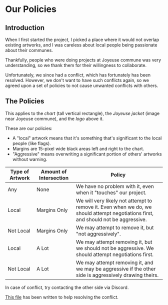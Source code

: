 # Our Policies

## Introduction

When I first started the project, I picked a place where it would not overlap existing artworks,
and I was careless about local people being passionate about their communes.

Thankfully, people who were doing projects at Joyeuse commune was very understanding, so we thank them for their willingness to collaborate.

Unfortunately, we since had a conflict, which has fortunately has been resolved.
However, we don't want to have such conflicts again, so we agreed upon a set of policies to not cause unwanted conflicts with others.

## The Policies

This applies to the *chart* (tall vertical rectangle), the *Joyeuse jacket* (image near Joyeuse commune), and the *logo* above it.

These are our policies:

- A "local" artwork means that it's something that's significant to the local people (like flags).
- Margins are 15-pixel wide black areas left and right to the chart.
- "Aggressive" means overwriting a significant portion of others' artworks without warning.

| Type of Artwork | Amount of Intersection | Policy |
|-----------------|------------------------|--------|
| Any | None | We have no problem with it, even when it "touches" our project. |
| Local | Margins Only | We will very likely not attempt to remove it. Even when we do, we should attempt negotiations first, and should not be aggressive. |
| Not Local | Margins Only | We may attempt to remove it, but "not aggressively". |
| Local | A Lot | We may attempt removing it, but we should not be aggressive. We should attempt negotiations first. |
| Not Local | A Lot | We may attempt removing it, and we may be aggressive if the other side is aggressively drawing theirs. |

In case of conflict, try contacting the other side via Discord.

[This file](./CONFLICT.md) has been written to help resolving the conflict.
